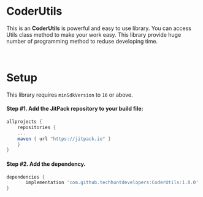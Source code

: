 # CoderUtils


This is an **CoderUtils** is powerful and easy to use library. You can access Utils class method to make your work easy. This library provide huge number of programming method to reduse developing time.

</br>

# Setup

This library requires `minSdkVersion` to `16` or above.

#### Step #1. Add the JitPack repository to your build file:

```gradle
allprojects {
    repositories {
	...
	maven { url "https://jitpack.io" }
    }
}
```

#### Step #2. Add the dependency.

```groovy
dependencies {
       implementation 'com.github.techhuntdevelopers:CoderUtils:1.0.0'
}
```
